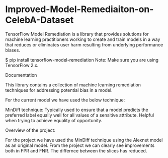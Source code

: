# Improved-Model-Remediaiton-on-CelebA-Dataset
TensorFlow Model Remediation is a library that provides solutions for machine learning practitioners working to create and train models in a way that reduces or eliminates user harm resulting from underlying performance biases.

$ pip install tensorflow-model-remediation
Note: Make sure you are using TensorFlow 2.x.

Documentation

This library contains a collection of machine learning remediation techniques for addressing potential bias in a model.

For the current model we have used the below technique:

MinDiff technique: Typically used to ensure that a model predicts the preferred label equally well for all values of a sensitive attribute. Helpful when trying to achieve equality of opportunity.

Overview of the project:

For the project we have used the MinDiff technique using the Alexnet model as an original model. From the project we can clearly see improvements both in FPR and FNR. The differnce between the slices has reduced. 
